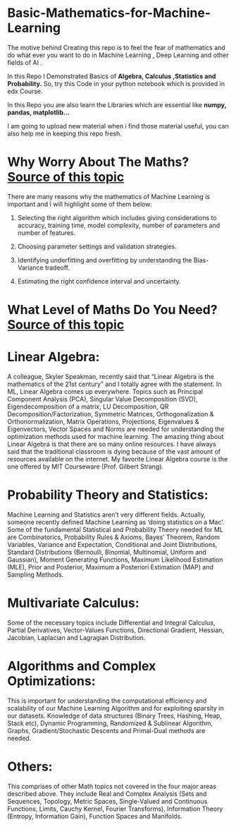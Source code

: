 # Basic-Mathematics-for-Machine-Learning
The motive behind Creating this repo is to feel the fear of mathematics and do what ever you want to do in Machine Learning , Deep Learning  and other fields of AI . 

In this Repo I Demonstrated Basics of **Algebra, Calculus ,Statistics and Probability.** So, try this Code in your python notebook which is provided in edx Course.

In this Repo you are also learn the Libraries which are essential like **numpy, pandas, matplotlib...**

I am going to upload new material when i find those material useful, you can also help me in keeping this repo fresh.


# Why Worry About The Maths?[ Source of this topic](https://towardsdatascience.com/the-mathematics-of-machine-learning-894f046c568)
There are many reasons why the mathematics of Machine Learning is important and I will highlight some of them below:

1. Selecting the right algorithm which includes giving considerations to accuracy, training time, model complexity, number of parameters and number of features.

2. Choosing parameter settings and validation strategies.

3. Identifying underfitting and overfitting by understanding the Bias-Variance tradeoff.

4. Estimating the right confidence interval and uncertainty.

# What Level of Maths Do You Need?[ Source of this topic](https://towardsdatascience.com/the-mathematics-of-machine-learning-894f046c568)
# Linear Algebra:
A colleague, Skyler Speakman, recently said that “Linear Algebra is the mathematics of the 21st century” and I totally agree with the statement. In ML, Linear Algebra comes up everywhere. Topics such as Principal Component Analysis (PCA), Singular Value Decomposition (SVD), Eigendecomposition of a matrix, LU Decomposition, QR Decomposition/Factorization, Symmetric Matrices, Orthogonalization & Orthonormalization, Matrix Operations, Projections, Eigenvalues & Eigenvectors, Vector Spaces and Norms are needed for understanding the optimization methods used for machine learning. The amazing thing about Linear Algebra is that there are so many online resources. I have always said that the traditional classroom is dying because of the vast amount of resources available on the internet. My favorite Linear Algebra course is the one offered by MIT Courseware (Prof. Gilbert Strang).


# Probability Theory and Statistics:
Machine Learning and Statistics aren’t very different fields. Actually, someone recently defined Machine Learning as ‘doing statistics on a Mac’. Some of the fundamental Statistical and Probability Theory needed for ML are Combinatorics, Probability Rules & Axioms, Bayes’ Theorem, Random Variables, Variance and Expectation, Conditional and Joint Distributions, Standard Distributions (Bernoulli, Binomial, Multinomial, Uniform and Gaussian), Moment Generating Functions, Maximum Likelihood Estimation (MLE), Prior and Posterior, Maximum a Posteriori Estimation (MAP) and Sampling Methods.

# Multivariate Calculus: 
Some of the necessary topics include Differential and Integral Calculus, Partial Derivatives, Vector-Values Functions, Directional Gradient, Hessian, Jacobian, Laplacian and Lagragian Distribution.

# Algorithms and Complex Optimizations:
This is important for understanding the computational efficiency and scalability of our Machine Learning Algorithm and for exploiting sparsity in our datasets. Knowledge of data structures (Binary Trees, Hashing, Heap, Stack etc), Dynamic Programming, Randomized & Sublinear Algorithm, Graphs, Gradient/Stochastic Descents and Primal-Dual methods are needed.

# Others: 
This comprises of other Math topics not covered in the four major areas described above. They include Real and Complex Analysis (Sets and Sequences, Topology, Metric Spaces, Single-Valued and Continuous Functions, Limits, Cauchy Kernel, Fourier Transforms), Information Theory (Entropy, Information Gain), Function Spaces and Manifolds.

